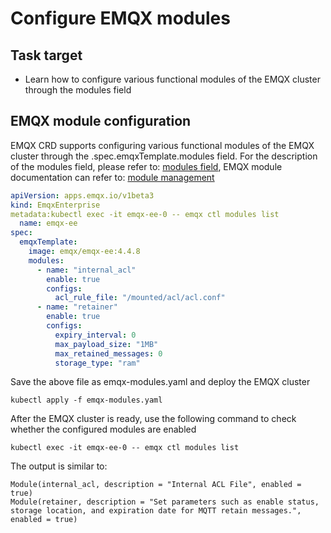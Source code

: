 # Configure EMQX modules

## Task target
- Learn how to configure various functional modules of the EMQX cluster through the modules field

## EMQX module configuration
EMQX CRD supports configuring various functional modules of the EMQX cluster through the .spec.emqxTemplate.modules field. For the description of the modules field, please refer to: [modules field](https://github.com/emqx/emqx-operator/blob/2.0.2/docs/en_US/reference/v1beta3-reference.md#emqxenterprisetemplate), EMQX  module documentation can refer to: [module management](https://docs.emqx.com/en/enterprise/v4.4/modules/modules.html)

```yaml
apiVersion: apps.emqx.io/v1beta3
kind: EmqxEnterprise
metadata:kubectl exec -it emqx-ee-0 -- emqx ctl modules list
  name: emqx-ee
spec:
  emqxTemplate:
    image: emqx/emqx-ee:4.4.8
    modules:
      - name: "internal_acl"
        enable: true
        configs:
          acl_rule_file: "/mounted/acl/acl.conf"
      - name: "retainer"
        enable: true
        configs:
          expiry_interval: 0
          max_payload_size: "1MB"
          max_retained_messages: 0
          storage_type: "ram"
```

Save the above file as emqx-modules.yaml and deploy the EMQX cluster

```
kubectl apply -f emqx-modules.yaml
```

After the EMQX cluster is ready, use the following command to check whether the configured modules are enabled

```
kubectl exec -it emqx-ee-0 -- emqx ctl modules list
```

The output is similar to:

```
Module(internal_acl, description = "Internal ACL File", enabled = true)
Module(retainer, description = "Set parameters such as enable status, storage location, and expiration date for MQTT retain messages.", enabled = true)
```